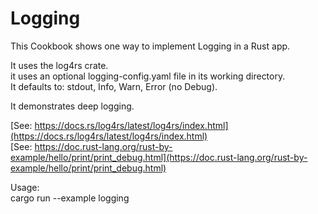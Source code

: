 # Logging

This Cookbook shows one way to implement Logging in a Rust app.  

It uses the log4rs crate.  
it uses an optional logging-config.yaml file in its working directory.  
It defaults to: stdout, Info, Warn, Error (no Debug).  

It demonstrates deep logging.  

[See: https://docs.rs/log4rs/latest/log4rs/index.html](https://docs.rs/log4rs/latest/log4rs/index.html)  
[See: https://doc.rust-lang.org/rust-by-example/hello/print/print_debug.html](https://doc.rust-lang.org/rust-by-example/hello/print/print_debug.html)  

Usage:  
cargo run --example logging  
